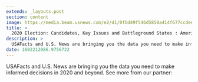 ```yaml
--- 
extends: _layouts.post 
section: content 
image: https://media.beam.usnews.com/e2/d1/0fbd49f546d5850a414f677ccdee/america2020-main-editorial.JPG 
title: > 
  2020 Election: Candidates, Key Issues and Battleground States : America 2020 
description: > 
  USAFacts and U.S. News are bringing you the data you need to make informed decisions in 2020 and beyond.See more from our partner: 
date: 1602212086.9756722 
--- 
```

USAFacts and U.S. News are bringing you the data you need to make informed decisions in 2020 and beyond. See more from our partner: